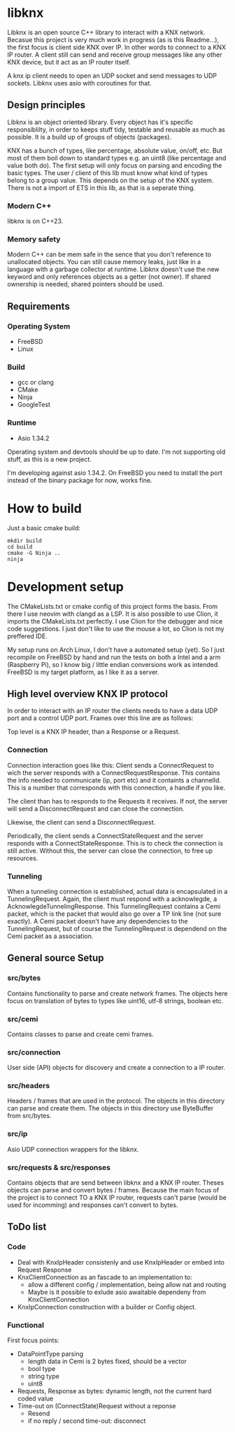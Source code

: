 # libknx
Libknx is an open source C++ library to interact with a KNX network. Becasue this project is very much work in progress (as is this Readme...), the first focus is client side KNX over IP. In other words to connect to a KNX IP router. A client still can send and receive group messages like any other KNX device, but it act as an IP router itself.

A knx ip client needs to open an UDP socket and send messages to UDP sockets. Libknx uses asio with coroutines for that.

## Design principles
Libknx is an object oriented library. Every object has it's specific responsiblilty, in order to keeps stuff tidy, testable and reusable as much as possible. It is a build up of groups of objects (packages).

KNX has a bunch of types, like percentage, absolute value, on/off, etc. But most of them boil down to standard types e.g. an uint8 (like percentage and value both do). The first setup will only focus on parsing and encoding the basic types. The user / client of this lib must know what kind of types belong to a group value. This depends on the setup of the KNX system. There is not a import of ETS in this lib, as that is a seperate thing. 

### Modern C++
libknx is on C++23.

### Memory safety
Modern C++ can be mem safe in the sence that you don't reference to unallocated objects. You can still cause memory leaks, just like in a language with a garbage collector at runtime. Libknx doesn't use the new keyword and only references objects as a getter (not owner). If shared ownership is needed, shared pointers  should be used.


## Requirements
### Operating System
- FreeBSD
- Linux
### Build
- gcc or clang
- CMake
- Ninja
- GoogleTest
### Runtime
- Asio 1.34.2

Operating system and devtools should be up to date. I'm not supporting old stuff, as this is a new project.

I'm developing against asio 1.34.2. On FreeBSD you need to install the port instead of the binary package for now, works fine.

# How to build
Just a basic cmake build:
```
mkdir build
cd build
cmake -G Ninja ..
ninja
```

# Development setup
The CMakeLists.txt or cmake config of this project forms the basis. From there I use neovim with clangd as a LSP. It is also possible to use Clion, it imports the CMakeLists.txt perfectly. I use Clion for the debugger and nice code suggestions. I just don't like to use the mouse a lot, so Clion is not my preffered IDE.

My setup runs on Arch Linux, I don't have a automated setup (yet). So I just recompile on FreeBSD by hand and run the tests on both a Intel and a arm (Raspberry Pi), so I know big / little endian conversions work as intended. FreeBSD is my target platform, as I like it as a server.

## High level overview KNX IP protocol
In order to interact with an IP router the clients needs to have a data UDP port and a control UDP port. Frames over this line are as follows:

Top level is a KNX IP header, than a Response or a Request. 

### Connection
Connection interaction goes like this:
Client sends a ConnectRequest to wich the server responds with a ConnectRequestResponse. This contains the info needed to communicate (ip, port etc) and it containts a channelId. This is a number that corresponds with this connection, a handle if you like.

The client than has to responds to the Requests it receives. If not, the server will send a DisconnectRequest and can close the connection.

Likewise, the client can send a DisconnectRequest.

Periodically, the client sends a ConnectStateRequest and the server responds with a ConnectStateResponse. This is to check the connection is still active. Without this, the server can close the connection, to free up resources.

### Tunneling
When a tunneling connection is established, actual data is encapsulated in a TunnelingRequest. Again, the client must respond with a acknowlegde, a AcknowlegdeTunnelingResponse. This TunnelingRequest contains a Cemi packet, which is the packet that would also go over a TP link line (not sure exactly). A Cemi packet doesn't have any dependencies to the TunnelingRequest, but of course the TunnelingRequest is dependend on the Cemi packet as a association.

## General source Setup
### src/bytes
Contains functionality to parse and create network frames. The objects here focus on translation of bytes to types like uint16, utf-8 strings,  boolean etc.

### src/cemi
Contains classes to parse and create cemi frames.

### src/connection
User side (API) objects for discovery and create a connection to a IP router.

### src/headers
Headers / frames that are used in the protocol. The objects in this directory can parse and create them. The objects in this directory use ByteBuffer from src/bytes.

### src/ip
Asio UDP connection wrappers for the libknx.

### src/requests & src/responses
Contains objects that are send between libknx and a KNX IP router. Theses objects can parse and convert bytes / frames. Because the main focus of the project is to connect TO a KNX IP router, requests can't parse (would be used for incomming) and responses can't convert to bytes.

## ToDo list
### Code
- Deal with KnxIpHeader consistenly and use KnxIpHeader or embed into Request Response
- KnxClientConnection as an fascade to an implementation to:
  - allow a different config / implementation, being allow nat and routing
  - Maybe is it possible to exlude asio awaitable dependeny from KnxClientConnection
- KnxIpConnection construction with a builder or Config object.
### Functional
First focus points:
- DataPointType parsing
  - length data in Cemi is 2 bytes fixed, should be a vector
  - bool type
  - string type 
  - uint8 
- Requests, Response as bytes: dynamic length, not the current hard coded value
- Time-out on (ConnectState)Request without a reponse
  - Resend
  - if no reply / second time-out: disconnect
